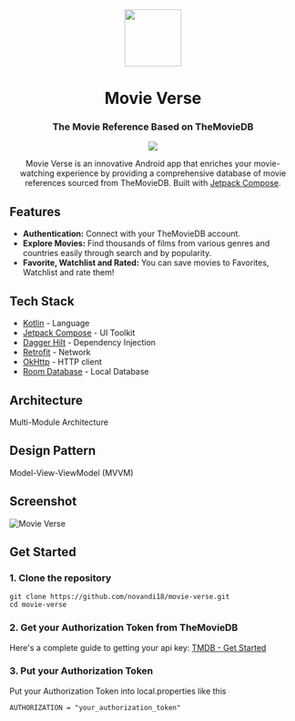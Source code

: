 <div align="center">
  <img src="https://i.ibb.co/0hkYTf0/movieverse.png" width="100px"/>
  <h1 align="center">Movie Verse</h1>
  <h3>The Movie Reference Based on TheMovieDB</h3>

  <p align="center">
    <a href="https://skillicons.dev">
      <img src="https://skillicons.dev/icons?i=kotlin,androidstudio" />
    </a>
  </p>

  Movie Verse is an innovative Android app that enriches your movie-watching experience by providing a comprehensive database of movie references sourced from TheMovieDB. Built with [Jetpack Compose](https://developer.android.com/jetpack/compose).

</div>

## Features
- **Authentication:** Connect with your TheMovieDB account.
- **Explore Movies:** Find thousands of films from various genres and countries easily through search and by popularity.
- **Favorite, Watchlist and Rated:** You can save movies to Favorites, Watchlist and rate them!

## Tech Stack
- [Kotlin](https://kotlinlang.org/) - Language
- [Jetpack Compose](https://developer.android.com/jetpack/compose) - UI Toolkit
- [Dagger Hilt](https://dagger.dev/hilt/) - Dependency Injection
- [Retrofit](https://square.github.io/retrofit/) - Network
- [OkHttp](https://square.github.io/okhttp/) - HTTP client
- [Room Database](https://developer.android.com/reference/kotlin/androidx/room/RoomDatabase) - Local Database

## Architecture
Multi-Module Architecture

## Design Pattern
Model-View-ViewModel (MVVM)

## Screenshot
![Movie Verse](https://github.com/user-attachments/assets/c0020ab4-7275-4895-8449-503c1547f8a2)


## Get Started
### 1. Clone the repository

```shell
git clone https://github.com/novandi18/movie-verse.git
cd movie-verse
```
### 2. Get your Authorization Token from TheMovieDB
Here's a complete guide to getting your api key: [TMDB - Get Started](https://developer.themoviedb.org/docs/getting-started)

### 3. Put your Authorization Token
Put your Authorization Token into local.properties like this
```shell
AUTHORIZATION = "your_authorization_token"
```
